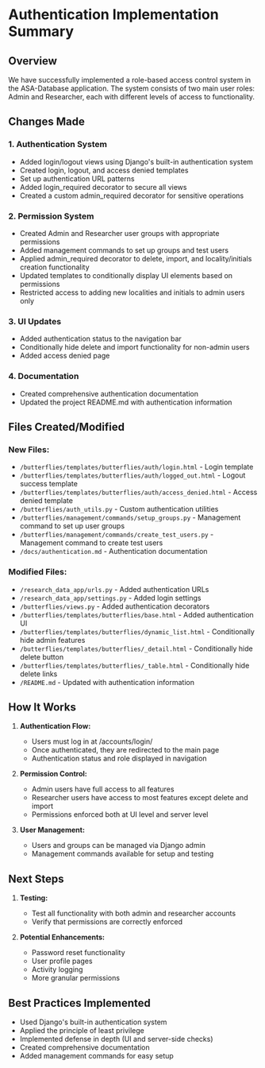 # Authentication Implementation Summary

## Overview

We have successfully implemented a role-based access control system in the ASA-Database application. The system consists of two main user roles: Admin and Researcher, each with different levels of access to functionality.

## Changes Made

### 1. Authentication System
- Added login/logout views using Django's built-in authentication system
- Created login, logout, and access denied templates
- Set up authentication URL patterns
- Added login_required decorator to secure all views
- Created a custom admin_required decorator for sensitive operations

### 2. Permission System
- Created Admin and Researcher user groups with appropriate permissions
- Added management commands to set up groups and test users
- Applied admin_required decorator to delete, import, and locality/initials creation functionality
- Updated templates to conditionally display UI elements based on permissions
- Restricted access to adding new localities and initials to admin users only

### 3. UI Updates
- Added authentication status to the navigation bar
- Conditionally hide delete and import functionality for non-admin users
- Added access denied page

### 4. Documentation
- Created comprehensive authentication documentation
- Updated the project README.md with authentication information

## Files Created/Modified

### New Files:
- `/butterflies/templates/butterflies/auth/login.html` - Login template
- `/butterflies/templates/butterflies/auth/logged_out.html` - Logout success template
- `/butterflies/templates/butterflies/auth/access_denied.html` - Access denied template
- `/butterflies/auth_utils.py` - Custom authentication utilities
- `/butterflies/management/commands/setup_groups.py` - Management command to set up user groups
- `/butterflies/management/commands/create_test_users.py` - Management command to create test users
- `/docs/authentication.md` - Authentication documentation

### Modified Files:
- `/research_data_app/urls.py` - Added authentication URLs
- `/research_data_app/settings.py` - Added login settings
- `/butterflies/views.py` - Added authentication decorators
- `/butterflies/templates/butterflies/base.html` - Added authentication UI
- `/butterflies/templates/butterflies/dynamic_list.html` - Conditionally hide admin features
- `/butterflies/templates/butterflies/_detail.html` - Conditionally hide delete button
- `/butterflies/templates/butterflies/_table.html` - Conditionally hide delete links
- `/README.md` - Updated with authentication information

## How It Works

1. **Authentication Flow:**
   - Users must log in at /accounts/login/
   - Once authenticated, they are redirected to the main page
   - Authentication status and role displayed in navigation

2. **Permission Control:**
   - Admin users have full access to all features
   - Researcher users have access to most features except delete and import
   - Permissions enforced both at UI level and server level

3. **User Management:**
   - Users and groups can be managed via Django admin
   - Management commands available for setup and testing

## Next Steps

1. **Testing:**
   - Test all functionality with both admin and researcher accounts
   - Verify that permissions are correctly enforced

2. **Potential Enhancements:**
   - Password reset functionality
   - User profile pages
   - Activity logging
   - More granular permissions

## Best Practices Implemented

- Used Django's built-in authentication system
- Applied the principle of least privilege
- Implemented defense in depth (UI and server-side checks)
- Created comprehensive documentation
- Added management commands for easy setup
